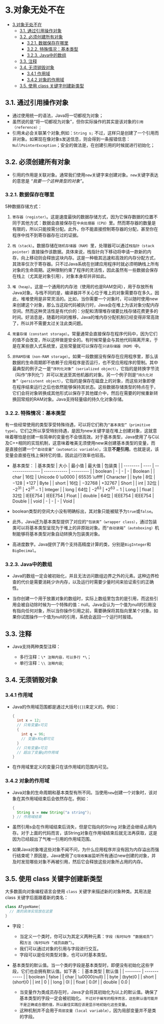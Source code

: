 # 3.对象无处不在

- [3.对象无处不在](#3对象无处不在)
  - [3.1. 通过引用操作对象](#31-通过引用操作对象)
  - [3.2. 必须创建所有对象](#32-必须创建所有对象)
    - [3.2.1. 数据保存在哪里](#321-数据保存在哪里)
    - [3.2.2. 特殊情况：基本类型](#322-特殊情况基本类型)
    - [3.2.3. Java中的数组](#323-java中的数组)
  - [3.3. 注释](#33-注释)
  - [3.4. 无须销毁对象](#34-无须销毁对象)
    - [3.4.1 作用域](#341-作用域)
    - [3.4.2 对象的作用域](#342-对象的作用域)
  - [3.5. 使用 class 关键字创建新类型](#35-使用-class-关键字创建新类型)

## 3.1. 通过引用操作对象

- 通过使用统一的语法，Java将一切都视为对象；
- 虽然说的是“将一切都视为对象”，但你实际操作的其实是该对象的`引用（reference）`;
- 引用未必会关联某个对象,例如：`String s;` 不过，这样只是创建了一个引用而非对象。如果现在像对象s发送信息，则会得到一条报错信息：`NullPointerException`；安全的做法是，在创建引用的时候就进行初始化；

## 3.2. 必须创建所有对象

- 引用的作用是关联对象。通常我们使用`new`关键字来创建对象。`new`关键字表达的意思是 *“我要一个这种类型的对象”*。

### 3.2.1. 数据保存在哪里

5种数据存储方式：

1. `寄存器（register）`。这是速度最快的数据存储方式，因为它保存数据的位置不同于其他方式：数据会直接保存在`中央处理器（CPU）`里。然而寄存器的数量是有限的，所以只能按需分配。此外，你不能直接控制寄存器的分配，甚至你在程序中找不到寄存器存在过的证据。

2. `栈（stack）`。数据存储在`随机存储器（RAM）`里，处理器可以通过`栈指针（stack pointer）`直接操作该数据。具体来说，栈指针向下移动将申请一款新的内存，向上移动则会释放这块内存。这是一种极其迅速和高效的内存分配方式，其效率仅次于寄存器。只不过Java系统在创建应用程序时就必须明确栈上所有对象的生命周期。这种限制约束了程序的灵活性，因此虽然有一些数据会保存在栈上（尤其是对象引用），对象本身却并非如此。

3. `堆（heap）`。这是一个通用的内存池（使用的也是RAM空间），用于存放所有Java对象。与栈不同的是，编译器并不关心位于堆上的对象需要存在多久。因此，堆堆使用是非常灵活的。比如，当你需要一个对象时，可以随时使用new来创建这个对象，那么当这段代码被执行时，Java会在堆上为该对象分配内存空间。然而这种灵活性是有代价的：分配和清理堆存储要比栈存储花费更多的时间。好消息是，随着时间的推移，Java的堆内存分配机制已经变得非常高效了，所以并不需要太过关注此类问题。

4. `常量存储（constant storage）`。常量通常会直接保存在程序代码中，因为它们的值不会改变，所以这样做是安全的。有时候常量会与其他代码隔离开来，于是在某些嵌入式系统里，这些常量就可以保存在`只读存储器（ROM）`中。

5. `非RAM存储（non-RAM storage）`。如果一段数据没有保存在应用程序里，那么该数据的生命周期即不依赖于应用程序是否运行，也不受应用程序的管制。其中最典型的例子之一是`“序列化对象”（serialized object）`，它指的是转换字节流（叫作“序列化”）并可以发送至其他机器的对象。另一个例子则是`“持久化对象”（persistent object）`，它指的是保存在磁盘上的对象，而这些对象即便在程序结束运行之后也依然能够保持其状态。这些数据存储类型的特点在于，它们会将对象转换成其他形式以保存于其他媒介中，然后在需要的时候重新转换回常规的RAM对象。Java支持轻量级的持久化对象存储。

### 3.2.2. 特殊情况：基本类型

有一些经常使用的类型享受特殊待遇，可以将它们称为`“基本类型”（primitive type）`。它们之所以享受特别待遇，是因为new关键字是在堆上创建对象，这就意味着哪怕是创建一些简单的变量也不会很高效。对于基本类型，Java使用了与C以及C++相同的实现机制，这意味着唯美无须使用new来创建基本类型的变量，而是直接创建一个`“自动变量”（automatic variable）`，注意**不是引用**。也就是说，该变量会直接在栈上保持它的值，因此运行效率也较高。

- 基本类型：
  | 基本类型 | 大小 | 最小值           | 最大值       | 包装类    |
  | -------- | ---- | ---------------- | ------------ | --------- |
  | boolean  | -    | -                | -            | Boolean   |
  | char     | 16位 | Unicode 0 \u0000 | 65535 \uffff | Character |
  | byte     | 8位  | $-128$           | $+127$       | Byte      |
  | short    | 16位 | $-32768$         | $+32767$     | Short     |
  | int      | 32位 | $-2^{31}$        | $+2^{31}-1$  | Integer   |
  | long     | 64位 | $-2^{63}$        | $+2^{63}-1$  | Long      |
  | float    | 32位 | IEEE754          | IEEE754      | Float     |
  | double   | 64位 | IEEE754          | IEEE754      | Double    |
  | void     | -    | -                | -            | Void      |

- boolean类型的空间大小没有明确标出，其对象只能被赋予为`true`或`false`。

- 此外，Java还为基本类型提供了对应的`“包装类”（wrapper class）`，通过包装类可以将基本类型呈现为于堆上的非原始对象。而`“自动装箱”（autoboxing）`机制能够将基本类型对象自动转换为包装类对象。

- 高进度数字。Java提供了两个支持高精度计算的类，分别是`BigInteger`和`BigDecimal`。

### 3.2.3. Java中的数组

- Java的数组一定会被初始化，并且无法访问数组边界之外的元素。这种边界检查的代价是需要消耗少许内存，以及运行时需要少量时间来验证索引的正确性。

- 当你创建一个用于放置对象的数组时，实际上数组里包含的是引用，而这些引用会被自动除时候为一个特殊的值：null。Java会认为一个值为null的引用没有指向任何对象，所以当你操作引用之前，需要确保将其指向里某个对象。如果你试图操作一个值为null的引用，系统会返回一个运行时报错。

## 3.3. 注释

- Java支持两种类型注释：

  - 多行注释：`\* 注释内容，可以多行 *\`；
  - 单行注释：`\\ 注释内容`;

## 3.4. 无须销毁对象

### 3.4.1 作用域

- Java的作用域范围都是通过大括号(`{}`)来定义的。例如：

  ``` java
  {
    int x = 12;
    // 只有变量x可见
    {
      int q = 96;
      // 变量x和q都可见
    }
    // 只有变量x可见
    // 超出了变量q的作用域
  }
  ```

- 在作用域里定义的变量只在该作用域的范围内可见。

### 3.4.2 对象的作用域

- Java对象的生命周期和基本类型有所不同。当使用`new`创建一个对象时，该对象在其作用域结束后会依然存在。例如：

  ``` java
  {
    String s = new String("a string");
  } // 作用域结束
  ```

- 虽然引用s会在作用域结束后消失，但是它指向的String 对象还会继续占用内存。对于上面的代码而言，该String对象在作用域结束后就无法再获取，这是因为已经超出了气唯一引用的作用域范围。

- 如果Java对象堆这些对象不闻不问，为什么应用程序并没有因为内存溢出而强行结束呢？原因是，Java使用了`垃圾收集器`监听所有通过new创建的对象，并及时发现哪些对象不再被引用，然后它会释放这些对象所占用的内存。

## 3.5. 使用 class 关键字创建新类型

大多数面向对象编程语言会使用 `class` 关键字来描述新的对象种类。其用法是 class 关键字后面跟着新的类名：

  ```java
  class ATypeName{
    // 类的具体实现放在这里
  }  
  ```

- 字段：
  - 当定义一个类时，你可以为其定义两种元素：`字段（有时叫作 “数据成员”）`和`方法（有时叫作 “成员函数”）`。
  - 我们可以通过对象的引用与字段进行交互。
  - 字段可以是任何类型对象，也可以时基本类型。

- 基本类型的默认值。当一个类的字段是基本类型时，即便没有初始化这些字段，它们也会拥有默认值。如下表：
  | 基本类型 | 默认值       |
  | -------- | ------------ |
  | boolean  | false        |
  | char     | \u0000(null) |
  | byte     | (byte)0      |
  | short    | (short)0     |
  | int      | 0            |
  | long     | 0l           |
  | float    | 0.0f         |
  | double   | 0.0          |

  - 当变量作为类成员存在时，Java才会将其初始化为以上的默认值。确保了基本类型的字段一定会被初始化。 `不过对于编写的程序而言，这些默认值可能并不是正确或合理的值，所以最佳实践应该是显示地初始化这些变量`。
  - 这种机制并不会用于`局部变量（local variable）`，因为局部变量并不是类的字段。